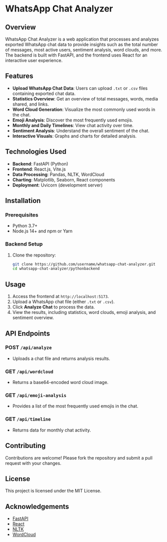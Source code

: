 # WhatsApp Chat Analyzer

## Overview
WhatsApp Chat Analyzer is a web application that processes and analyzes exported WhatsApp chat data to provide insights such as the total number of messages, most active users, sentiment analysis, word clouds, and more. The backend is built with FastAPI, and the frontend uses React for an interactive user experience.

## Features
- **Upload WhatsApp Chat Data**: Users can upload `.txt` or `.csv` files containing exported chat data.
- **Statistics Overview**: Get an overview of total messages, words, media shared, and links.
- **Word Cloud Generation**: Visualize the most commonly used words in the chat.
- **Emoji Analysis**: Discover the most frequently used emojis.
- **Monthly and Daily Timelines**: View chat activity over time.
- **Sentiment Analysis**: Understand the overall sentiment of the chat.
- **Interactive Visuals**: Graphs and charts for detailed analysis.

## Technologies Used
- **Backend**: FastAPI (Python)
- **Frontend**: React.js, Vite.js
- **Data Processing**: Pandas, NLTK, WordCloud
- **Charting**: Matplotlib, Seaborn, React components
- **Deployment**: Uvicorn (development server)

## Installation

### Prerequisites
- Python 3.7+
- Node.js 14+ and npm or Yarn

### Backend Setup
1. Clone the repository:
   ```bash
   git clone https://github.com/username/whatsapp-chat-analyzer.git
   cd whatsapp-chat-analyzer/pythonbackend
## Usage
1. Access the frontend at `http://localhost:5173`.
2. Upload a WhatsApp chat file (either `.txt` or `.csv`).
3. Click **Analyze Chat** to process the data.
4. View the results, including statistics, word clouds, emoji analysis, and sentiment overview.

## API Endpoints
### POST `/api/analyze`
- Uploads a chat file and returns analysis results.

### GET `/api/wordcloud`
- Returns a base64-encoded word cloud image.

### GET `/api/emoji-analysis`
- Provides a list of the most frequently used emojis in the chat.

### GET `/api/timeline`
- Returns data for monthly chat activity.

## Contributing
Contributions are welcome! Please fork the repository and submit a pull request with your changes.

## License
This project is licensed under the MIT License.

## Acknowledgements
- [FastAPI](https://fastapi.tiangolo.com/)
- [React](https://reactjs.org/)
- [NLTK](https://www.nltk.org/)
- [WordCloud](https://github.com/amueller/word_cloud)

